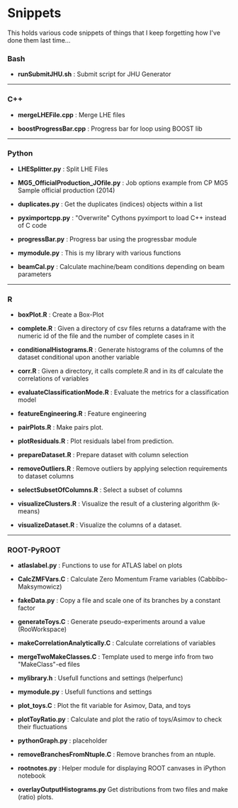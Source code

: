 # Snippets
This holds various code snippets of things that I keep forgetting how I've done them last time...




### Bash
* **runSubmitJHU.sh** : Submit script for JHU Generator


-----------------------------------------------------------------------------------

### C++
* **mergeLHEFile.cpp** : Merge LHE files

* **boostProgressBar.cpp** : Progress bar for loop using BOOST lib

-----------------------------------------------------------------------------------

### Python
* **LHESplitter.py** : Split LHE Files

* **MG5_OfficialProduction_JOfile.py** : Job options example from CP MG5 Sample official production (2014)

* **duplicates.py** : Get the duplicates (indices) objects within a list

* **pyximportcpp.py** : "Overwrite" Cythons pyximport to load C++ instead of C code

* **progressBar.py** : Progress bar using the progressbar module

* **mymodule.py** : This is my library with various functions

* **beamCal.py** : Calculate machine/beam conditions depending on beam parameters


-----------------------------------------------------------------------------------

### R 
* **boxPlot.R** : Create a Box-Plot

* **complete.R** : Given a directory of csv files returns a dataframe with the numeric id of the file and the number of complete cases in it

* **conditionalHistograms.R** : Generate histograms of the columns of the dataset conditional upon another variable

* **corr.R** : Given a directory, it calls complete.R and in its df calculate the correlations of variables

* **evaluateClassificationMode.R** : Evaluate the metrics for a classification model

* **featureEngineering.R** : Feature engineering

* **pairPlots.R** : Make pairs plot.

* **plotResiduals.R** : Plot residuals label from prediction.

* **prepareDataset.R** : Prepare dataset with column selection

* **removeOutliers.R** : Remove outliers by applying selection requirements to dataset columns

* **selectSubsetOfColumns.R** : Select a subset of columns

* **visualizeClusters.R** : Visualize the result of a clustering algorithm (k-means)

* **visualizeDataset.R** : Visualize the columns of a dataset.

-----------------------------------------------------------------------------------

### ROOT-PyROOT
* **atlaslabel.py** : Functions to use for ATLAS label on plots

* **CalcZMFVars.C** : Calculate Zero Momentum Frame variables (Cabbibo-Maksymowicz)

* **fakeData.py** : Copy a file and scale one of its branches by a constant factor

* **generateToys.C** : Generate pseudo-experiments around a value (RooWorkspace)

* **makeCorrelationAnalytically.C** : Calculate correlations of variables

* **mergeTwoMakeClasses.C** : Template used to merge info from two "MakeClass"-ed files

* **mylibrary.h** : Usefull functions and settings (helperfunc)

* **mymodule.py** : Usefull functions and settings 

* **plot_toys.C** : Plot the fit variable for Asimov, Data, and toys

* **plotToyRatio.py** : Calculate and plot the ratio of toys/Asimov to check their fluctuations

* **pythonGraph.py** : placeholder

* **removeBranchesFromNtuple.C** : Remove branches from an ntuple.

* **rootnotes.py** : Helper module for displaying ROOT canvases in iPython notebook

* **overlayOutputHistograms.py** Get distributions from two files and make (ratio) plots.
